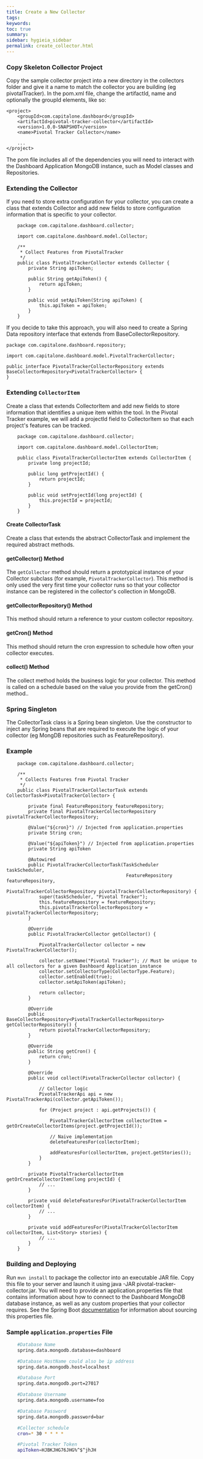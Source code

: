 ```yaml
---
title: Create a New Collector
tags:
keywords:
toc: true
summary:
sidebar: hygieia_sidebar
permalink: create_collector.html
---
```


### Copy Skeleton Collector Project

Copy the sample collector project into a new directory in the collectors folder and give it a name to match the collector
you are building (eg pivotalTracker). In the pom.xml file, change the artifactId, name and optionally the groupId elements, like so:

    <project>
        <groupId>com.capitalone.dashboard</groupId>
        <artifactId>pivotal-tracker-collector</artifactId>
        <version>1.0.0-SNAPSHOT</version>
        <name>Pivotal Tracker Collector</name>

        ...
    </project>

The pom file includes all of the dependencies you will need to interact with the Dashboard Application MongoDB instance,
such as Model classes and Repositories.

### Extending the Collector

If you need to store extra configuration for your collector, you can create a class that extends Collector and add new
fields to store configuration information that is specific to your collector.

```
    package com.capitalone.dashboard.collector;

    import com.capitalone.dashboard.model.Collector;

    /**
     * Collect Features from PivotalTracker
     */
    public class PivotalTrackerCollector extends Collector {
        private String apiToken;

        public String getApiToken() {
            return apiToken;
        }

        public void setApiToken(String apiToken) {
            this.apiToken = apiToken;
        }
    }
```

If you decide to take this approach, you will also need to create a Spring Data repository interface that extends from
BaseCollectorRepository.

    package com.capitalone.dashboard.repository;

    import com.capitalone.dashboard.model.PivotalTrackerCollector;

    public interface PivotalTrackerCollectorRepository extends BaseCollectorRepository<PivotalTrackerCollector> {
    }


### Extending `CollectorItem`

Create a class that extends CollectorItem and add new fields to store information that identifies a unique item within
the tool. In the Pivotal Tracker example, we will add a projectId field to CollectorItem so that each project's features
can be tracked.

```
    package com.capitalone.dashboard.collector;

    import com.capitalone.dashboard.model.CollectorItem;

    public class PivotalTrackerCollectorItem extends CollectorItem {
        private long projectId;

        public long getProjectId() {
            return projectId;
        }

        public void setProjectId(long projectId) {
            this.projectId = projectId;
        }
    }
```

#### Create CollectorTask

Create a class that extends the abstract CollectorTask and implement the required abstract methods.

#### getCollector() Method

The `getCollector` method should return a prototypical instance of your Collector subclass (for example, `PivotalTrackerCollector`). This
method is only used the very first time your collector runs so that your collector instance can be registered in the collector's collection in MongoDB.

#### getCollectorRepository() Method

This method should return a reference to your custom collector repository.

#### getCron() Method

This method should return the cron expression to schedule how often your collector executes.

#### collect() Method

The collect method holds the business logic for your collector. This method is called on a schedule based on the value you
provide from the getCron() method..


### Spring Singleton

The CollectorTask class is a Spring bean singleton. Use the constructor to inject any Spring beans that are required to
execute the logic of your collector (eg MongDB repositories such as FeatureRepository).

### Example

```
    package com.capitalone.dashboard.collector;

    /**
     * Collects Features from Pivotal Tracker
     */
    public class PivotalTrackerCollectorTask extends CollectorTask<PivotalTrackerCollector> {

        private final FeatureRepository featureRepository;
        private final PivotalTrackerCollectorRepository pivotalTrackerCollectorRepository;

        @Value("${cron}") // Injected from application.properties
        private String cron;

        @Value("${apiToken}") // Injected from application.properties
        private String apiToken

        @Autowired
        public PivotalTrackerCollectorTask(TaskScheduler taskScheduler,
                                            FeatureRepository featureRepository,
                                            PivotalTrackerCollectorRepository pivotalTrackerCollectorRepository) {
            super(taskScheduler, "Pivotal Tracker");
            this.featureRepository = featureRepository;
            this.pivotalTrackerCollectorRepository = pivotalTrackerCollectorRepository;
        }

        @Override
        public PivotalTrackerCollector getCollector() {

            PivotalTrackerCollector collector = new PivotalTrackerCollector();

            collector.setName("Pivotal Tracker"); // Must be unique to all collectors for a given Dashboard Application instance
            collector.setCollectorType(CollectorType.Feature);
            collector.setEnabled(true);
            collector.setApiToken(apiToken);

            return collector;
        }

        @Override
        public BaseCollectorRepository<PivotalTrackerCollectorRepository> getCollectorRepository() {
            return pivotalTrackerCollectorRepository;
        }

        @Override
        public String getCron() {
            return cron;
        }

        @Override
        public void collect(PivotalTrackerCollector collector) {

            // Collector logic
            PivotalTrackerApi api = new PivotalTrackerApi(collector.getApiToken());

            for (Project project : api.getProjects()) {

                PivotalTrackerCollectorItem collectorItem = getOrCreateCollectorItems(project.getProjectId());

                // Naive implementation
                deleteFeaturesFor(collectorItem);

                addFeaturesFor(collectorItem, project.getStories());
            }
        }

        private PivotalTrackerCollectorItem getOrCreateCollectorItem(long projectId) {
            // ...
        }

        private void deleteFeaturesFor(PivotalTrackerCollectorItem collectorItem) {
            // ...
        }

        private void addFeaturesFor(PivotalTrackerCollectorItem collectorItem, List<Story> stories) {
            // ...
        }
    }
```

### Building and Deploying

Run `mvn install` to package the collector into an executable JAR file. Copy this file to your server and launch it using
java -JAR pivotal-tracker-collector.jar. You will need to provide an application.properties file that contains information about how
to connect to the Dashboard MongoDB database instance, as well as any custom properties that your collector requires. See
the Spring Boot [documentation](http://docs.spring.io/spring-boot/docs/current-SNAPSHOT/reference/htmlsingle/#boot-features-external-config-application-property-files)
for information about sourcing this properties file.

### Sample `application.properties` File

```bash
    #Database Name
    spring.data.mongodb.database=dashboard

    #Database HostName could also be ip address
    spring.data.mongodb.host=localhost

    #Database Port
    spring.data.mongodb.port=27017

    #Database Username
    spring.data.mongodb.username=foo

    #Database Password
    spring.data.mongodb.password=bar

    #Collector schedule
    cron=* 30 * * * *

    #Pivotal Tracker Token
    apiToken=HJBKJHG76JHG%^$^jhJH
```


